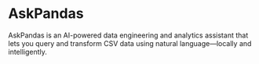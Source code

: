 # AskPandas
AskPandas is an AI-powered data engineering and analytics assistant that lets you query and transform CSV data using natural language—locally and intelligently.
